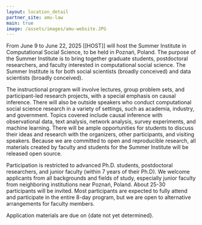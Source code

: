 ```yaml
---
layout: location_detail
partner_site: amu-law
main: true
image: /assets/images/amu-website.JPG
---
```


[//]: # (ORGANIZERS: Update the info to match your location. Add a site image to /assets/images/ and update the placeholder URL above to match it. See _data/2025/AMU/Law for yml files that control the header content, location info on general sites page, people lists, and sidebar.)

From June 9 to June 22, 2025 [[HOST]] will host the Summer Institute in Computational Social Science, to be held in Poznań, Poland. The purpose of the Summer Institute is to bring together graduate students, postdoctoral researchers, and faculty interested in computational social science. The Summer Institute is for both social scientists (broadly conceived) and data scientists (broadly conceived).

The instructional program will involve lectures, group problem sets, and participant-led research projects, with a special emphasis on causal inference. There will also be outside speakers who conduct computational social science research in a variety of settings, such as academia, industry, and government. Topics covered include causal inference with observational data, text analysis, network analysis, survey experiments, and machine learning. There will be ample opportunities for students to discuss their ideas and research with the organizers, other participants, and visiting speakers. Because we are committed to open and reproducible research, all materials created by faculty and students for the Summer Institute will be released open source.

Participation is restricted to advanced Ph.D. students, postdoctoral researchers, and junior faculty (within 7 years of their Ph.D). We welcome applicants from all backgrounds and fields of study, especially junior faculty from neighboring institutions near Poznań, Poland. About 25-30 participants will be invited. Most participants are expected to fully attend and participate in the entire 8-day program, but we are open to alternative arrangements for faculty members. 

Application materials are due on {date not yet determined}.

[//]: # (ORGANIZERS: feel free to add a link to your application materials or your SICSS apply page above.)